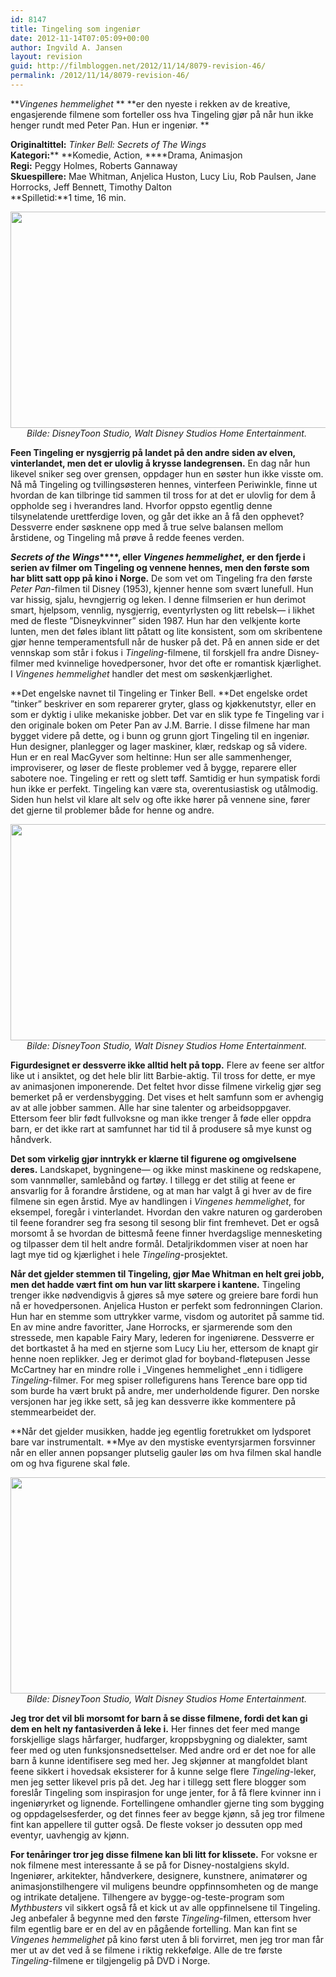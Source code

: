 ```yaml
---
id: 8147
title: Tingeling som ingeniør
date: 2012-11-14T07:05:09+00:00
author: Ingvild A. Jansen
layout: revision
guid: http://filmbloggen.net/2012/11/14/8079-revision-46/
permalink: /2012/11/14/8079-revision-46/
---
```

**_Vingenes hemmelighet_ ** **er den nyeste i rekken av de kreative, engasjerende filmene som forteller oss hva Tingeling gjør på når hun ikke henger rundt med Peter Pan. Hun er ingeniør. **

**Originaltittel:** _Tinker Bell: Secrets of The Wings_  
**Kategori:**** **Komedie, Action, ****Drama, Animasjon  
**Regi:** Peggy Holmes, Roberts Gannaway  
**Skuespillere:** Mae Whitman, Anjelica Huston, Lucy Liu, Rob Paulsen, Jane Horrocks, Jeff Bennett, Timothy Dalton  
**Spilletid:**1 time, 16 min.

<p style="text-align: center">
  <a href="http://filmbloggen.net/?attachment_id=8089" rel="attachment wp-att-8089"><img class="aligncenter size-full wp-image-8089" src="http://filmbloggen.net/wp-content/uploads//2012/11/tingeling41.jpg" alt="" width="614" height="346" /></a><em>Bilde: DisneyToon Studio, Walt Disney Studios Home Entertainment. </em>
</p>

**Feen Tingeling er nysgjerrig på landet på den andre siden av elven, vinterlandet, men det er ulovlig å krysse landegrensen.** En dag når hun likevel sniker seg over grensen, oppdager hun en søster hun ikke visste om. Nå må Tingeling og tvillingsøsteren hennes, vinterfeen Periwinkle, finne ut hvordan de kan tilbringe tid sammen til tross for at det er ulovlig for dem å oppholde seg i hverandres land. Hvorfor oppsto egentlig denne tilsynelatende urettferdige loven, og går det ikke an å få den opphevet?  Dessverre ender søsknene opp med å true selve balansen mellom årstidene, og Tingeling må prøve å redde feenes verden.

**_Secrets of the Wings_****, eller _Vingenes hemmelighet_, er den fjerde i serien av filmer om Tingeling og vennene hennes, men den første som har blitt satt opp på kino i Norge.** De som vet om Tingeling fra den første _Peter Pan_-filmen til Disney (1953), kjenner henne som svært lunefull. Hun var hissig, sjalu, hevngjerrig og leken. I denne filmserien er hun derimot smart, hjelpsom, vennlig, nysgjerrig, eventyrlysten og litt rebelsk— i likhet med de fleste ”Disneykvinner” siden 1987. Hun har den velkjente korte lunten, men det føles iblant litt påtatt og lite konsistent, som om skribentene gjør henne temperamentsfull når de husker på det. På en annen side er det vennskap som står i fokus i _Tingeling_-filmene, til forskjell fra andre Disney-filmer med kvinnelige hovedpersoner, hvor det ofte er romantisk kjærlighet. I _Vingenes hemmelighet_ handler det mest om søskenkjærlighet.

**Det engelske navnet til Tingeling er Tinker Bell. **Det engelske ordet ”tinker” beskriver en som reparerer gryter, glass og kjøkkenutstyr, eller en som er dyktig i ulike mekaniske jobber. Det var en slik type fe Tingeling var i den originale boken om Peter Pan av J.M. Barrie. I disse filmene har man bygget videre på dette, og i bunn og grunn gjort Tingeling til en ingeniør. Hun designer, planlegger og lager maskiner, klær, redskap og så videre. Hun er en real MacGyver som heltinne: Hun ser alle sammenhenger, improviserer, og løser de fleste problemer ved å bygge, reparere eller sabotere noe. Tingeling er rett og slett tøff. Samtidig er hun sympatisk fordi hun ikke er perfekt. Tingeling kan være sta, overentusiastisk og utålmodig. Siden hun helst vil klare alt selv og ofte ikke hører på vennene sine, fører det gjerne til problemer både for henne og andre.

<p style="text-align: center">
  <a href="http://filmbloggen.net/?attachment_id=8087" rel="attachment wp-att-8087"><img class="aligncenter size-full wp-image-8087" src="http://filmbloggen.net/wp-content/uploads//2012/11/tingeling3.jpg" alt="" width="614" height="346" /></a><em>Bilde: DisneyToon Studio, Walt Disney Studios Home Entertainment. </em>
</p>

**Figurdesignet er dessverre ikke alltid helt på topp.** Flere av feene ser altfor like ut i ansiktet, og det hele blir litt Barbie-aktig. Til tross for dette, er mye av animasjonen imponerende. Det feltet hvor disse filmene virkelig gjør seg bemerket på er verdensbygging. Det vises et helt samfunn som er avhengig av at alle jobber sammen. Alle har sine talenter og arbeidsoppgaver. Ettersom feer blir født fullvoksne og man ikke trenger å føde eller oppdra barn, er det ikke rart at samfunnet har tid til å produsere så mye kunst og håndverk.

**Det som virkelig gjør inntrykk er klærne til figurene og omgivelsene deres.** Landskapet, bygningene— og ikke minst maskinene og redskapene, som vannmøller, samlebånd og fartøy. I tillegg er det stilig at feene er ansvarlig for å forandre årstidene, og at man har valgt å gi hver av de fire filmene sin egen årstid. Mye av handlingen i _Vingenes hemmelighet_, for eksempel, foregår i vinterlandet. Hvordan den vakre naturen og garderoben til feene forandrer seg fra sesong til sesong blir fint fremhevet. Det er også morsomt å se hvordan de bittesmå feene finner hverdagslige mennesketing og tilpasser dem til helt andre formål. Detaljrikdommen viser at noen har lagt mye tid og kjærlighet i hele _Tingeling_-prosjektet.

**Når det gjelder stemmen til Tingeling, gjør Mae Whitman en helt grei jobb, men det hadde vært fint om hun var litt skarpere i kantene.** Tingeling trenger ikke nødvendigvis å gjøres så mye søtere og greiere bare fordi hun nå er hovedpersonen. Anjelica Huston er perfekt som fedronningen Clarion. Hun har en stemme som uttrykker varme, visdom og autoritet på samme tid. En av mine andre favoritter, Jane Horrocks, er sjarmerende som den stressede, men kapable Fairy Mary, lederen for ingeniørene. Dessverre er det bortkastet å ha med en stjerne som Lucy Liu her, ettersom de knapt gir henne noen replikker. Jeg er derimot glad for boyband-fløtepusen Jesse McCartney har en mindre rolle i _Vingenes hemmelighet _enn i tidligere _Tingeling_-filmer. For meg spiser rollefigurens hans Terence bare opp tid som burde ha vært brukt på andre, mer underholdende figurer. Den norske versjonen har jeg ikke sett, så jeg kan dessverre ikke kommentere på stemmearbeidet der.

**Når det gjelder musikken, hadde jeg egentlig foretrukket om lydsporet bare var instrumentalt. **Mye av den mystiske eventyrsjarmen forsvinner når en eller annen popsanger plutselig gauler løs om hva filmen skal handle om og hva figurene skal føle.

<p style="text-align: center">
  <a href="http://filmbloggen.net/?attachment_id=8086" rel="attachment wp-att-8086"><img class="aligncenter size-full wp-image-8086" src="http://filmbloggen.net/wp-content/uploads//2012/11/tingeling2.jpg" alt="" width="614" height="346" /></a><em>Bilde: DisneyToon Studio, Walt Disney Studios Home Entertainment. </em>
</p>

**Jeg tror det vil bli morsomt for barn å se disse filmene, fordi det kan gi dem en helt ny fantasiverden å leke i.** Her finnes det feer med mange forskjellige slags hårfarger, hudfarger, kroppsbygning og dialekter, samt feer med og uten funksjonsnedsettelser. Med andre ord er det noe for alle barn å kunne identifisere seg med her. Jeg skjønner at mangfoldet blant feene sikkert i hovedsak eksisterer for å kunne selge flere _Tingeling_-leker, men jeg setter likevel pris på det. Jeg har i tillegg sett flere blogger som foreslår Tingeling som inspirasjon for unge jenter, for å få flere kvinner inn i ingeniøryrket og lignende. Fortellingene omhandler gjerne ting som bygging og oppdagelsesferder, og det finnes feer av begge kjønn, så jeg tror filmene fint kan appellere til gutter også. De fleste vokser jo dessuten opp med eventyr, uavhengig av kjønn.

**For tenåringer tror jeg disse filmene kan bli litt for klissete.** For voksne er nok filmene mest interessante å se på for Disney-nostalgiens skyld. Ingeniører, arkitekter, håndverkere, designere, kunstnere, animatører og animasjonstilhengere vil muligens beundre oppfinnsomheten og de mange og intrikate detaljene. Tilhengere av bygge-og-teste-program som _Mythbusters_ vil sikkert også få et kick ut av alle oppfinnelsene til Tingeling. Jeg anbefaler å begynne med den første _Tingeling_-filmen, ettersom hver film egentlig bare er en del av en pågående fortelling. Man kan fint se _Vingenes hemmelighet_ på kino først uten å bli forvirret, men jeg tror man får mer ut av det ved å se filmene i riktig rekkefølge. Alle de tre første _Tingeling_-filmene er tilgjengelig på DVD i Norge.

<div class="video-shortcode">
</div>